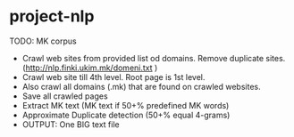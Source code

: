 # project-nlp


TODO:
MK	corpus
- Crawl	web	sites	from provided	list	od	domains. Remove	duplicate	sites.
		(http://nlp.finki.ukim.mk/domeni.txt )
- Crawl	web	site	till	4th level.	Root	page	is	1st level.
- Also	crawl	all	domains	(.mk)	that	are	found	on crawled	websites.
- Save	all	crawled	pages
- Extract	MK	text	(MK	text	if	50+%	predefined	MK	words)
- Approximate	Duplicate	detection	(50+%	equal	4-grams)
- OUTPUT:	One	BIG	text	file

